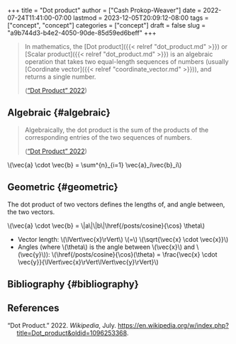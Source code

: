 +++
title = "Dot product"
author = ["Cash Prokop-Weaver"]
date = 2022-07-24T11:41:00-07:00
lastmod = 2023-12-05T20:09:12-08:00
tags = ["concept", "concept"]
categories = ["concept"]
draft = false
slug = "a9b744d3-b4e2-4050-90de-85d59ed6beff"
+++

> In mathematics, the [Dot product]({{< relref "dot_product.md" >}}) or [Scalar product]({{< relref "dot_product.md" >}}) is an algebraic operation that takes two equal-length sequences of numbers (usually [Coordinate vector]({{< relref "coordinate_vector.md" >}})), and returns a single number.
>
> (<a href="#citeproc_bib_item_1">“Dot Product” 2022</a>)


## Algebraic {#algebraic}

> Algebraically, the dot product is the sum of the products of the corresponding entries of the two sequences of numbers.
>
> (<a href="#citeproc_bib_item_1">“Dot Product” 2022</a>)

\\(\vec{a} \cdot \vec{b} = \sum^{n}\_{i=1} \vec{a}\_i\vec{b}\_i\\)


## Geometric {#geometric}

The dot product of two vectors defines the lengths of, and angle between, the two vectors.

\\(\vec{a} \cdot \vec{b} = \\|a\\|\\|b\\|\href{/posts/cosine}{\cos} \theta\\)

-   Vector length: \\(\lVert\vec{x}\rVert\\) \\(=\\) \\(\sqrt{\vec{x} \cdot \vec{x}}\\)
-   Angles (where \\(\theta\\) is the angle between \\(\vec{x}\\) and \\(\vec{y}\\)): \\(\href{/posts/cosine}{\cos}(\theta) = \frac{\vec{x} \cdot \vec{y}}{\lVert\vec{x}\rVert\lVert\vec{y}\rVert}\\)


## Bibliography {#bibliography}

## References

<style>.csl-entry{text-indent: -1.5em; margin-left: 1.5em;}</style><div class="csl-bib-body">
  <div class="csl-entry"><a id="citeproc_bib_item_1"></a>“Dot Product.” 2022. <i>Wikipedia</i>, July. <a href="https://en.wikipedia.org/w/index.php?title=Dot_product&oldid=1096253368">https://en.wikipedia.org/w/index.php?title=Dot_product&#38;oldid=1096253368</a>.</div>
</div>
